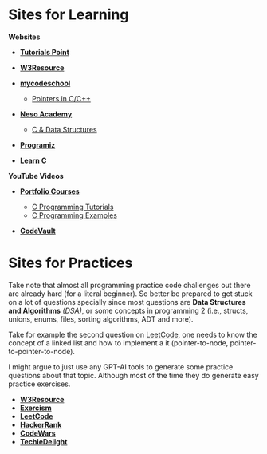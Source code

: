 # Sites for Learning

**Websites**

- **[Tutorials Point](https://www.tutorialspoint.com/cprogramming/index.htm)**
- **[W3Resource](https://www.w3resource.com/c-programming/programming-in-c.php)**
- **[mycodeschool](https://www.youtube.com/@mycodeschool)**
  - [Pointers in C/C++](https://www.youtube.com/playlist?list=PLA1FTfKBAEX4hblYoH6mnq0zsie2w6Wif)
- **[Neso Academy](https://www.youtube.com/@nesoacademy)**

  - [C & Data Structures](https://www.youtube.com/playlist?list=PLBlnK6fEyqRhX6r2uhhlubuF5QextdCSM)

- **[Programiz](https://www.programiz.com/c-programming)**

- **[Learn C](https://www.learn-c.org/)**

**YouTube Videos**

- **[Portfolio Courses](https://www.youtube.com/@PortfolioCourses/featured)**

  - [C Programming Tutorials](https://www.youtube.com/playlist?list=PLA1FTfKBAEX4hblYoH6mnq0zsie2w6Wif)
  - [C Programming Examples](https://www.youtube.com/playlist?list=PLA1FTfKBAEX6dPcQitk_7uL3OwDdjMn90)

- **[CodeVault](https://www.youtube.com/@CodeVault/featured)**

# Sites for Practices

Take note that almost all programming practice code challenges out there are already hard (for a literal beginner). So better be prepared to get stuck on a lot of questions specially since most questions are **Data Structures and Algorithms** _(DSA)_, or some concepts in programming 2 (i.e., structs, unions, enums, files, sorting algorithms, ADT and more).

Take for example the second question on [LeetCode](https://leetcode.com/problems/add-two-numbers/), one needs to know the concept of a linked list and how to implement a it (pointer-to-node, pointer-to-pointer-to-node).

I might argue to just use any GPT-AI tools to generate some practice questions about that topic. Although most of the time they do generate easy practice exercises.

- **[W3Resource](https://www.w3resource.com/c-programming-exercises/basic-declarations-and-expressions/index.php)**
- **[Exercism](https://exercism.org/tracks/c)**
- **[LeetCode](https://leetcode.com/problemset/all/)**
- **[HackerRank](https://www.hackerrank.com/)**
- **[CodeWars](https://www.codewars.com/)**
- **[TechieDelight](https://www.techiedelight.com/?problem=TwoSum)**

